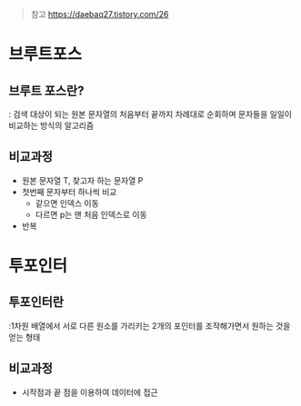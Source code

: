 
>참고 https://daebaq27.tistory.com/26
# 브루트포스 

## 브루트 포스란?

: 검색 대상이 되는 원본 문자열의 처음부터 끝까지 차례대로 순회하며 문자들을 일일이 비교하는 방식의 알고리즘

## 비교과정
 - 원본 문자열 T, 찾고자 하는 문자열 P
 - 첫번째 문자부터 하나씩 비교
   - 같으면 인덱스 이동
   - 다르면 p는 맨 처음 인덱스로 이동 
 - 반복

# 투포인터

## 투포인터란

:1차원 배열에서 서로 다른 원소를 가리키는 2개의 포인터를 조작해가면서 원하는 것을 얻는 형태

## 비교과정 
- 시작점과 끝 점을 이용하여 데이터에 접근